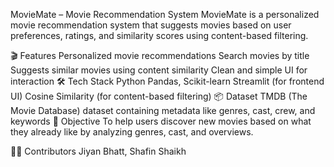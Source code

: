 MovieMate – Movie Recommendation System
MovieMate is a personalized movie recommendation system that suggests movies based on user preferences, ratings, and similarity scores using content-based filtering.

🎬 Features
Personalized movie recommendations
Search movies by title
Suggests similar movies using content similarity
Clean and simple UI for interaction
🛠 Tech Stack
Python
Pandas, Scikit-learn
Streamlit (for frontend UI)
Cosine Similarity (for content-based filtering)
📦 Dataset
TMDB (The Movie Database) dataset containing metadata like genres, cast, crew, and keywords
🎯 Objective
To help users discover new movies based on what they already like by analyzing genres, cast, and overviews.

👨‍💻 Contributors
Jiyan Bhatt, Shafin Shaikh

